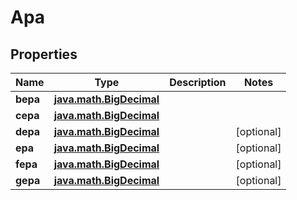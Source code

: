 
# Apa

## Properties
Name | Type | Description | Notes
------------ | ------------- | ------------- | -------------
**bepa** | [**java.math.BigDecimal**](java.math.BigDecimal.md) |  | 
**cepa** | [**java.math.BigDecimal**](java.math.BigDecimal.md) |  | 
**depa** | [**java.math.BigDecimal**](java.math.BigDecimal.md) |  |  [optional]
**epa** | [**java.math.BigDecimal**](java.math.BigDecimal.md) |  |  [optional]
**fepa** | [**java.math.BigDecimal**](java.math.BigDecimal.md) |  |  [optional]
**gepa** | [**java.math.BigDecimal**](java.math.BigDecimal.md) |  |  [optional]




